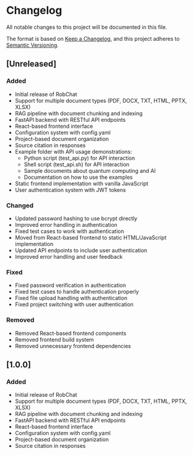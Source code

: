 # Changelog

All notable changes to this project will be documented in this file.

The format is based on [Keep a Changelog](https://keepachangelog.com/en/1.0.0/),
and this project adheres to [Semantic Versioning](https://semver.org/spec/v2.0.0.html).

## [Unreleased]

### Added
- Initial release of RobChat
- Support for multiple document types (PDF, DOCX, TXT, HTML, PPTX, XLSX)
- RAG pipeline with document chunking and indexing
- FastAPI backend with RESTful API endpoints
- React-based frontend interface
- Configuration system with config.yaml
- Project-based document organization
- Source citation in responses
- Example folder with API usage demonstrations:
  - Python script (test_api.py) for API interaction
  - Shell script (test_api.sh) for API interaction
  - Sample documents about quantum computing and AI
  - Documentation on how to use the examples
- Static frontend implementation with vanilla JavaScript
- User authentication system with JWT tokens

### Changed
- Updated password hashing to use bcrypt directly
- Improved error handling in authentication
- Fixed test cases to work with authentication
- Moved from React-based frontend to static HTML/JavaScript implementation
- Updated API endpoints to include user authentication
- Improved error handling and user feedback

### Fixed
- Fixed password verification in authentication
- Fixed test cases to handle authentication properly
- Fixed file upload handling with authentication
- Fixed project switching with user authentication

### Removed
- Removed React-based frontend components
- Removed frontend build system
- Removed unnecessary frontend dependencies

## [1.0.0]

### Added
- Initial release of RobChat
- Support for multiple document types (PDF, DOCX, TXT, HTML, PPTX, XLSX)
- RAG pipeline with document chunking and indexing
- FastAPI backend with RESTful API endpoints
- React-based frontend interface
- Configuration system with config.yaml
- Project-based document organization
- Source citation in responses 